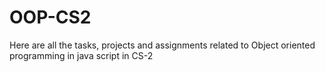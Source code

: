 # OOP-CS2
Here are all the tasks, projects and assignments related to Object oriented programming in java script in CS-2
